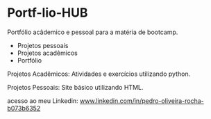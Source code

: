 # Portf-lio-HUB
 Portfólio acâdemico e pessoal para a matéria de bootcamp.
* Projetos pessoais
* Projetos acadêmicos
* Portfólio

Projetos Acadêmicos:
Atividades e exercícios utilizando python.

Projetos Pessoais:
Site básico utilizando HTML.
  
 acesso ao meu Linkedin: www.linkedin.com/in/pedro-oliveira-rocha-b073b6352    
